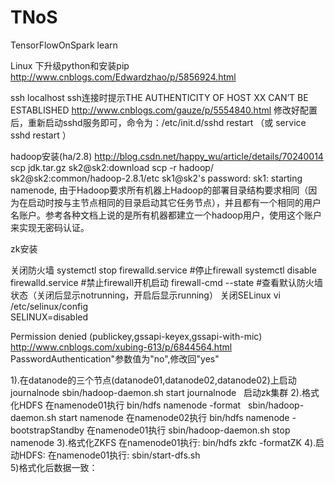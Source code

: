 # TNoS
TensorFlowOnSpark learn

Linux 下升级python和安装pip 
http://www.cnblogs.com/Edwardzhao/p/5856924.html

ssh localhost
ssh连接时提示THE AUTHENTICITY OF HOST XX CAN’T BE ESTABLISHED
http://www.cnblogs.com/gauze/p/5554840.html
修改好配置后，重新启动sshd服务即可，命令为：/etc/init.d/sshd restart （或 service sshd restart ）

hadoop安装(ha/2.8)
http://blog.csdn.net/happy_wu/article/details/70240014
scp jdk.tar.gz sk2@sk2:download
scp -r hadoop/ sk2@sk2:common/hadoop-2.8.1/etc
sk1@sk2's password: sk1: starting namenode, 
由于Hadoop要求所有机器上Hadoop的部署目录结构要求相同（因为在启动时按与主节点相同的目录启动其它任务节点），并且都有一个相同的用户名账户。参考各种文档上说的是所有机器都建立一个hadoop用户，使用这个账户来实现无密码认证。 

zk安装

关闭防火墙
systemctl stop firewalld.service #停止firewall
systemctl disable firewalld.service #禁止firewall开机启动
firewall-cmd --state #查看默认防火墙状态（关闭后显示notrunning，开启后显示running）
关闭SELinux
vi /etc/selinux/config  
SELINUX=disabled 

Permission denied (publickey,gssapi-keyex,gssapi-with-mic)
http://www.cnblogs.com/xubing-613/p/6844564.html
PasswordAuthentication"参数值为"no",修改回"yes"



1).在datanode的三个节点(datanode01,datanode02,datanode02)上启动journalnode
   sbin/hadoop-daemon.sh start journalnode
   启动zk集群
2).格式化HDFS 
  在namenode01执行
    bin/hdfs namenode -format
    sbin/hadoop-daemon.sh start namenode
  在namenode02执行 
    bin/hdfs namenode -bootstrapStandby
  在namenode01执行
    sbin/hadoop-daemon.sh stop namenode
3).格式化ZKFS 
  在namenode01执行:
    bin/hdfs zkfc -formatZK
4).启动HDFS: 
  在namenode01执行:
    sbin/start-dfs.sh    
5)格式化后数据一致：
  
